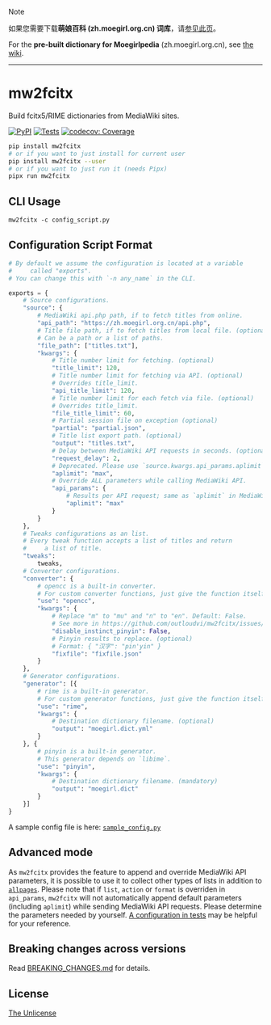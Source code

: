 > [!NOTE]
> 如果您需要下载**萌娘百科 (zh.moegirl.org.cn) 词库**，请[参见此页](https://github.com/outloudvi/mw2fcitx/wiki/fcitx5-pinyin-moegirl)。
>
> For the **pre-built dictionary for Moegirlpedia** (zh.moegirl.org.cn), see [the wiki](https://github.com/outloudvi/mw2fcitx/wiki/fcitx5-pinyin-moegirl#extra-dictionaries).

---

# mw2fcitx

Build fcitx5/RIME dictionaries from MediaWiki sites.

[![PyPI](https://img.shields.io/pypi/v/mw2fcitx)](https://pypi.org/project/mw2fcitx/)
[![Tests](https://github.com/outloudvi/mw2fcitx/actions/workflows/test.yml/badge.svg)](https://github.com/outloudvi/mw2fcitx/actions/workflows/test.yml)
[![codecov: Coverage](https://codecov.io/gh/outloudvi/mw2fcitx/graph/badge.svg?token=1RP1099913)](https://codecov.io/gh/outloudvi/mw2fcitx)

```sh
pip install mw2fcitx
# or if you want to just install for current user
pip install mw2fcitx --user
# or if you want to just run it (needs Pipx)
pipx run mw2fcitx
```

## CLI Usage

```
mw2fcitx -c config_script.py
```

## Configuration Script Format

```python
# By default we assume the configuration is located at a variable
#     called "exports".
# You can change this with `-n any_name` in the CLI.

exports = {
    # Source configurations.
    "source": {
        # MediaWiki api.php path, if to fetch titles from online.
        "api_path": "https://zh.moegirl.org.cn/api.php",
        # Title file path, if to fetch titles from local file. (optional)
        # Can be a path or a list of paths.
        "file_path": ["titles.txt"],
        "kwargs": {
            # Title number limit for fetching. (optional)
            "title_limit": 120,
            # Title number limit for fetching via API. (optional)
            # Overrides title_limit.
            "api_title_limit": 120,
            # Title number limit for each fetch via file. (optional)
            # Overrides title_limit.
            "file_title_limit": 60,
            # Partial session file on exception (optional)
            "partial": "partial.json",
            # Title list export path. (optional)
            "output": "titles.txt",
            # Delay between MediaWiki API requests in seconds. (optional)
            "request_delay": 2,
            # Deprecated. Please use `source.kwargs.api_params.aplimit` instead. (optional)
            "aplimit": "max",
            # Override ALL parameters while calling MediaWiki API.
            "api_params": {
                # Results per API request; same as `aplimit` in MediaWiki docs. (optional)
                "aplimit": "max"
            }
        }
    },
    # Tweaks configurations as an list.
    # Every tweak function accepts a list of titles and return
    #     a list of title.
    "tweaks":
        tweaks,
    # Converter configurations.
    "converter": {
        # opencc is a built-in converter.
        # For custom converter functions, just give the function itself.
        "use": "opencc",
        "kwargs": {
            # Replace "m" to "mu" and "n" to "en". Default: False.
            # See more in https://github.com/outloudvi/mw2fcitx/issues/29 .
            "disable_instinct_pinyin": False,
            # Pinyin results to replace. (optional)
            # Format: { "汉字": "pin'yin" }
            "fixfile": "fixfile.json"
        }
    },
    # Generator configurations.
    "generator": [{
        # rime is a built-in generator.
        # For custom generator functions, just give the function itself.
        "use": "rime",
        "kwargs": {
            # Destination dictionary filename. (optional)
            "output": "moegirl.dict.yml"
        }
    }, {
        # pinyin is a built-in generator.
        # This generator depends on `libime`.
        "use": "pinyin",
        "kwargs": {
            # Destination dictionary filename. (mandatory)
            "output": "moegirl.dict"
        }
    }]
}
```

A sample config file is here: [`sample_config.py`](https://github.com/outloudvi/mw2fcitx/blob/master/mw2fcitx/sample_config.py)

## Advanced mode

As `mw2fcitx` provides the feature to append and override MediaWiki API parameters, it is possible to use it to collect other types of lists in addition to [`allpages`](https://www.mediawiki.org/wiki/Special:MyLanguage/API:Allpages). Please note that if `list`, `action` or `format` is overriden in `api_params`, `mw2fcitx` will not automatically append default parameters (including `aplimit`) while sending MediaWiki API requests. Please determine the parameters needed by yourself. [A configuration in tests](tests/cli/conf_list_categorymembers.py) may be helpful for your reference.

## Breaking changes across versions

Read [BREAKING_CHANGES.md](./BREAKING_CHANGES.md) for details.

## License

[The Unlicense](https://github.com/outloudvi/mw2fcitx/blob/master/LICENSE)
